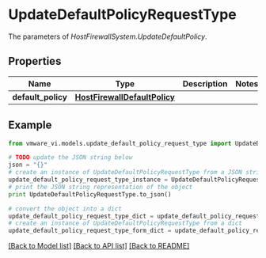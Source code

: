 # UpdateDefaultPolicyRequestType

The parameters of *HostFirewallSystem.UpdateDefaultPolicy*. 

## Properties
Name | Type | Description | Notes
------------ | ------------- | ------------- | -------------
**default_policy** | [**HostFirewallDefaultPolicy**](HostFirewallDefaultPolicy.md) |  | 

## Example

```python
from vmware_vi.models.update_default_policy_request_type import UpdateDefaultPolicyRequestType

# TODO update the JSON string below
json = "{}"
# create an instance of UpdateDefaultPolicyRequestType from a JSON string
update_default_policy_request_type_instance = UpdateDefaultPolicyRequestType.from_json(json)
# print the JSON string representation of the object
print UpdateDefaultPolicyRequestType.to_json()

# convert the object into a dict
update_default_policy_request_type_dict = update_default_policy_request_type_instance.to_dict()
# create an instance of UpdateDefaultPolicyRequestType from a dict
update_default_policy_request_type_form_dict = update_default_policy_request_type.from_dict(update_default_policy_request_type_dict)
```
[[Back to Model list]](../README.md#documentation-for-models) [[Back to API list]](../README.md#documentation-for-api-endpoints) [[Back to README]](../README.md)


